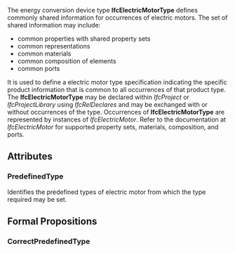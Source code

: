 The energy conversion device type **IfcElectricMotorType** defines commonly shared information for occurrences of electric motors. The set of shared information may include:

* common properties with shared property sets
* common representations
* common materials
* common composition of elements
* common ports


<!-- end of short definition -->

It is used to define a electric motor type specification indicating the specific product information that is common to all occurrences of that product type. The **IfcElectricMotorType** may be declared within _IfcProject_ or _IfcProjectLibrary_ using _IfcRelDeclares_ and may be exchanged with or without occurrences of the type. Occurrences of **IfcElectricMotorType** are represented by instances of _IfcElectricMotor_. Refer to the documentation at _IfcElectricMotor_ for supported property sets, materials, composition, and ports.

## Attributes

### PredefinedType
Identifies the predefined types of electric motor from which the type required may be set.

## Formal Propositions

### CorrectPredefinedType

